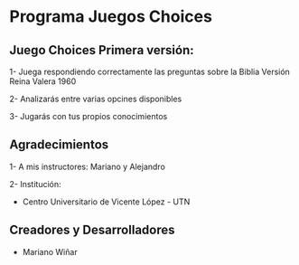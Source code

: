 # Programa Juegos Choices

## Juego Choices Primera versión:

1-	Juega respondiendo correctamente las preguntas sobre la Biblia 
Versión Reina Valera 1960

2-	Analizarás entre varias opcines disponibles

3-	Jugarás con tus propios conocimientos 

## Agradecimientos

1-	A mis instructores: Mariano y Alejandro 

2-	Institución:
-	Centro Universitario de Vicente López - UTN

## Creadores y Desarrolladores

-	Mariano Wiñar
